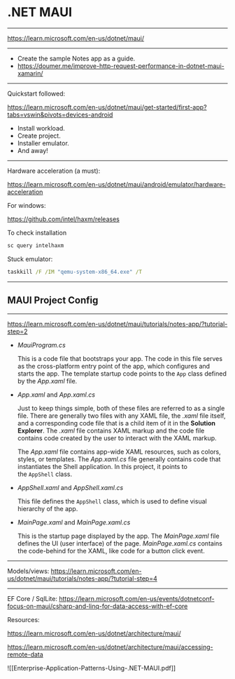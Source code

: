 # .NET MAUI
---

https://learn.microsoft.com/en-us/dotnet/maui/

---

- Create the sample Notes app as a guide.
- https://doumer.me/improve-http-request-performance-in-dotnet-maui-xamarin/

---

Quickstart followed:

https://learn.microsoft.com/en-us/dotnet/maui/get-started/first-app?tabs=vswin&pivots=devices-android

- Install workload.
- Create project.
- Installer emulator.
- And away!

---

Hardware acceleration (a must):

https://learn.microsoft.com/en-us/dotnet/maui/android/emulator/hardware-acceleration

For windows:

https://github.com/intel/haxm/releases

To check installation

```cmd
sc query intelhaxm
```

Stuck emulator:

```cmd
taskkill /F /IM "qemu-system-x86_64.exe" /T
```

---

## MAUI Project Config

---

https://learn.microsoft.com/en-us/dotnet/maui/tutorials/notes-app/?tutorial-step=2

-   _MauiProgram.cs_
    
    This is a code file that bootstraps your app. The code in this file serves as the cross-platform entry point of the app, which configures and starts the app. The template startup code points to the `App` class defined by the _App.xaml_ file.
    
-   _App.xaml_ and _App.xaml.cs_
    
    Just to keep things simple, both of these files are referred to as a single file. There are generally two files with any XAML file, the _.xaml_ file itself, and a corresponding code file that is a child item of it in the **Solution Explorer**. The _.xaml_ file contains XAML markup and the code file contains code created by the user to interact with the XAML markup.
    
    The _App.xaml_ file contains app-wide XAML resources, such as colors, styles, or templates. The _App.xaml.cs_ file generally contains code that instantiates the Shell application. In this project, it points to the `AppShell` class.
    
-   _AppShell.xaml_ and _AppShell.xaml.cs_
    
    This file defines the `AppShell` class, which is used to define visual hierarchy of the app.
    
-   _MainPage.xaml_ and _MainPage.xaml.cs_
    
    This is the startup page displayed by the app. The _MainPage.xaml_ file defines the UI (user interface) of the page. _MainPage.xaml.cs_ contains the code-behind for the XAML, like code for a button click event.

---

Models/views: https://learn.microsoft.com/en-us/dotnet/maui/tutorials/notes-app/?tutorial-step=4

---

EF Core / SqlLite: https://learn.microsoft.com/en-us/events/dotnetconf-focus-on-maui/csharp-and-linq-for-data-access-with-ef-core

Resources:

https://learn.microsoft.com/en-us/dotnet/architecture/maui/

https://learn.microsoft.com/en-us/dotnet/architecture/maui/accessing-remote-data

![[Enterprise-Application-Patterns-Using-.NET-MAUI.pdf]]